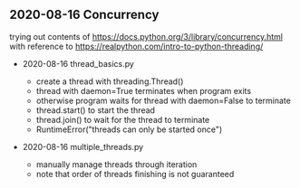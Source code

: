 ## 2020-08-16 Concurrency
trying out contents of 
https://docs.python.org/3/library/concurrency.html
with reference to
https://realpython.com/intro-to-python-threading/

- 2020-08-16 thread_basics.py
  - create a thread with threading.Thread()
  - thread with daemon=True terminates when program exits
  - otherwise program waits for thread with daemon=False to terminate
  - thread.start() to start the thread
  - thread.join() to wait for the thread to terminate
  - RuntimeError("threads can only be started once")

- 2020-08-16 multiple_threads.py
  - manually manage threads through iteration
  - note that order of threads finishing is not guaranteed
